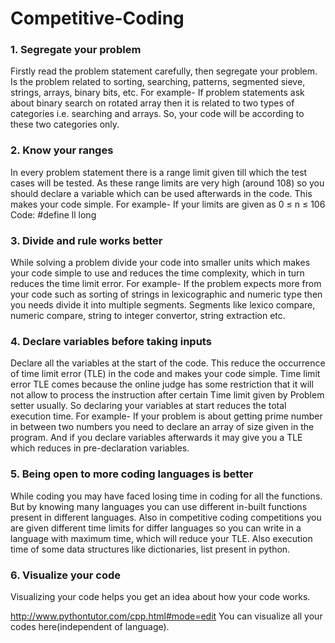 # Competitive-Coding

### 1.	Segregate your problem

Firstly read the problem statement carefully, then segregate your problem. Is the problem related to sorting, searching, patterns, segmented sieve, strings, arrays, binary bits, etc.
For example- If problem statements ask about binary search on rotated array then it is related to two types of categories i.e. searching and arrays. So, your code will be according to these two categories only.


### 2.	Know your ranges

In every problem statement there is a range limit given till which the test cases will be tested. As these range limits are very high (around 108) so you should declare a variable which can be used afterwards in the code. This makes your code simple.
For example- If your limits are given as 
 0 ≤ n ≤ 106                                              
Code: #define ll long 

### 3.	Divide and rule works better

While solving a problem divide your code into smaller units which makes your code simple to use and reduces the time complexity, which in turn reduces the time limit error.
For example- If the problem expects more from your code such as sorting of strings in lexicographic and numeric type then you needs divide it into multiple segments. Segments like lexico compare, numeric compare, string to integer convertor, string extraction etc.

### 4.	Declare variables before taking inputs

Declare all the variables at the start of the code. This reduce the occurrence of time limit error (TLE) in the code and makes your code simple. Time limit error TLE comes because the online judge has some restriction that it will not allow to process the instruction after certain Time limit given by Problem setter usually. So declaring your variables at start reduces the total execution time.
For example- If your problem is about getting prime number in between two numbers you need to declare an array of size given in the program. And if you declare variables afterwards it may give you a TLE which reduces in pre-declaration variables. 

### 5.	Being open to more coding languages is better

While coding you may have faced losing time in coding for all the functions. But by knowing many languages you can use different in-built functions present in different languages. Also in competitive coding competitions you are given different time limits for differ languages so you can write in a language with maximum time, which will reduce your TLE. Also execution time of some data structures like dictionaries, list present in python.

### 6. Visualize your code

Visualizing your code helps you get an idea about how your code works.

http://www.pythontutor.com/cpp.html#mode=edit  You can visualize all your codes here(independent of language).
